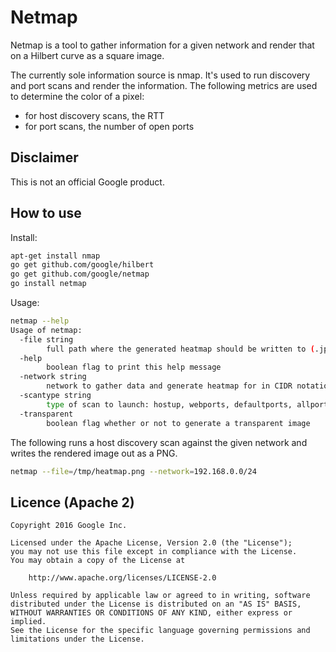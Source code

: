 # Netmap

Netmap is a tool to gather information for a given network and render
that on a Hilbert curve as a square image.

The currently sole information source is nmap. It's used to run discovery
and port scans and render the information. The following metrics are used to
determine the color of a pixel:
* for host discovery scans, the RTT
* for port scans, the number of open ports

## Disclaimer

This is not an official Google product.

## How to use

Install:

```bash
apt-get install nmap
go get github.com/google/hilbert
go get github.com/google/netmap
go install netmap
```

Usage:

```bash
netmap --help
Usage of netmap:
  -file string
        full path where the generated heatmap should be written to (.jpg or .png)
  -help
        boolean flag to print this help message
  -network string
        network to gather data and generate heatmap for in CIDR notation (e.g. 192.168.0.1/24) (default "10.0.1.0/24")
  -scantype string
        type of scan to launch: hostup, webports, defaultports, allports (default "hostup")
  -transparent
        boolean flag whether or not to generate a transparent image
```

The following runs a host discovery scan against the given network and
writes the rendered image out as a PNG.
```bash
netmap --file=/tmp/heatmap.png --network=192.168.0.0/24
```

## Licence (Apache 2)

```
Copyright 2016 Google Inc.

Licensed under the Apache License, Version 2.0 (the "License");
you may not use this file except in compliance with the License.
You may obtain a copy of the License at

    http://www.apache.org/licenses/LICENSE-2.0

Unless required by applicable law or agreed to in writing, software
distributed under the License is distributed on an "AS IS" BASIS,
WITHOUT WARRANTIES OR CONDITIONS OF ANY KIND, either express or implied.
See the License for the specific language governing permissions and
limitations under the License.
```
